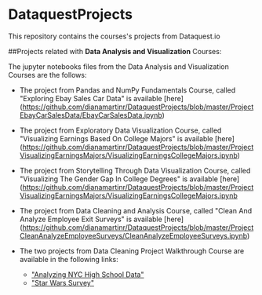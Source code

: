 # DataquestProjects
 
 This repository contains the courses's projects from Dataquest.io
 
 ##Projects related with **Data Analysis and Visualization** Courses:
 
 The jupyter notebooks files from the Data Analysis and Visualization Courses are the follows:
 
 - The project from Pandas and NumPy Fundamentals Course, called "Exploring Ebay Sales Car Data" is available [here]
   (https://github.com/dianamartinr/DataquestProjects/blob/master/ProjectEbayCarSalesData/EbayCarSalesData.ipynb)
 
 - The project from Exploratory Data Visualization Course, called "Visualizing Earnings Based On College Majors" is available [here] 
   (https://github.com/dianamartinr/DataquestProjects/blob/master/ProjectVisualizingEarningsMajors/VisualizingEarningsCollegeMajors.ipynb)
 
 -  The project from Storytelling Through Data Visualization Course, called "Visualizing The Gender Gap In College Degrees" is available [here]
    (https://github.com/dianamartinr/DataquestProjects/blob/master/ProjectVisualizingEarningsMajors/VisualizingEarningsCollegeMajors.ipynb

 - The project from Data Cleaning and Analysis Course, called "Clean And Analyze Employee Exit Surveys" is available [here]
  (https://github.com/dianamartinr/DataquestProjects/blob/master/ProjectCleanAnalyzeEmployeeSurveys/CleanAnalyzeEmployeeSurveys.ipynb)

 - The two projects from Data Cleaning Project Walkthrough Course are available in the following links: 
    - ["Analyzing NYC High School Data"](https://github.com/dianamartinr/DataquestProjects/blob/master/ProjectAnalyzingNYCHighSchoolData/Schools.ipynb)
    - ["Star Wars Survey"](https://github.com/dianamartinr/DataquestProjects/blob/master/ProjectAnalyzingStarWarsSurvey/StarWarsProject.ipynb)